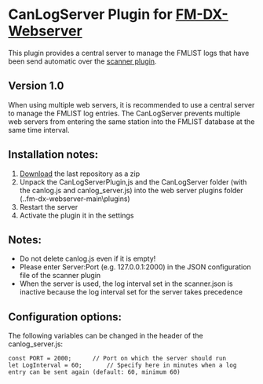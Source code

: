 # CanLogServer Plugin for [FM-DX-Webserver](https://github.com/NoobishSVK/fm-dx-webserver)
This plugin provides a central server to manage the FMLIST logs that have been send automatic over the [scanner plugin](https://github.com/Highpoint2000/webserver-scanner).

## Version 1.0

When using multiple web servers, it is recommended to use a central server to manage the FMLIST log entries. The CanLogServer prevents multiple web servers from entering the same station into the FMLIST database at the same time interval.

## Installation notes:

1. [Download](https://github.com/Highpoint2000/canlog-server/releases) the last repository as a zip
2. Unpack the CanLogServerPlugin,js and the CanLogServer folder (with the canlog.js and canlog_server.js) into the web server plugins folder (..fm-dx-webserver-main\plugins)
4. Restart the server
5. Activate the plugin it in the settings

## Notes: 

- Do not delete canlog.js even if it is empty!
- Please enter Server:Port (e.g. 127.0.0.1:2000) in the JSON configuration file of the scanner plugin
- When the server is used, the log interval set in the scanner.json is inactive because the log interval set for the server takes precedence
  
## Configuration options:

The following variables can be changed in the header of the canlog_server.js:

    const PORT = 2000; 		// Port on which the server should run
    let LogInterval = 60;     	// Specify here in minutes when a log entry can be sent again (default: 60, minimum 60)
